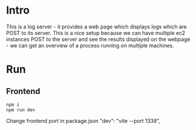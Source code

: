 # Intro
This is a log server - it provides a web page which displays logs which are POST to its server. This is a nice setup because we can have multiple ec2 instances POST to the server and see the results displayed on the webpage - we can get an overview of a process running on multiple machines.

# Run
## Frontend
```
npm i
npm run dev
```
Change frontend port in package.json
    "dev": "vite --port 1338",
